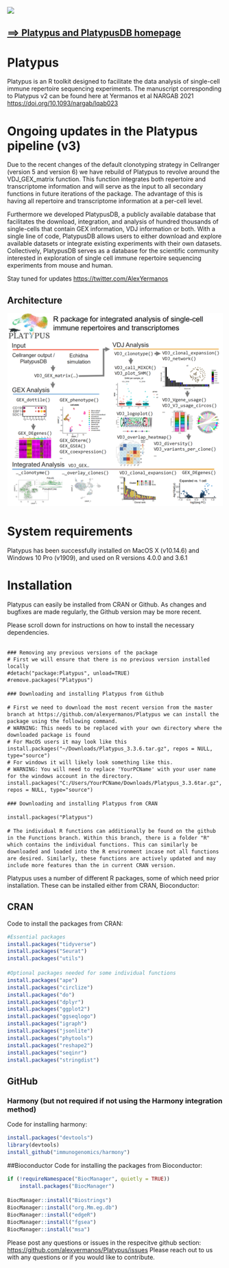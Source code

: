 
<!-- README.md is generated from README.Rmd. Please edit that file -->

![](https://repository-images.githubusercontent.com/297313954/10e0a180-713e-11eb-9a23-ef93a9d86e8b)

## [==&gt; Platypus and PlatypusDB homepage](https://alexyermanos.github.io/Platypus/index.html "Platypus and PlatypusDB homepage")

# Platypus

Platypus is an R toolkit designed to facilitate the data analysis of
single-cell immune repertoire sequencing experiments. The manuscript
corresponding to Platypus v2 can be found here at Yermanos et al NARGAB
2021 <https://doi.org/10.1093/nargab/lqab023>

# Ongoing updates in the Platypus pipeline (v3)

Due to the recent changes of the default clonotyping strategy in
Cellranger (version 5 and version 6) we have rebuild of Platypus to
revolve around the VDJ\_GEX\_matrix function. This function integrates
both repertoire and transcriptome information and will serve as the
input to all secondary functions in future iterations of the package.
The advantage of this is having all repertoire and transcriptome
information at a per-cell level.

Furthermore we developed PlatypusDB, a publicly available database that
facilitates the download, integration, and analysis of hundred thousands
of single-cells that contain GEX information, VDJ information or both.
With a single line of code, PlatypusDB allows users to either download
and explore available datasets or integrate existing experiments with
their own datasets. Collectively, PlatypusDB serves as a database for
the scientific community interested in exploration of single cell immune
repertoire sequencing experiments from mouse and human.

Stay tuned for updates <https://twitter.com/AlexYermanos>

## Architecture

![](https://github.com/alexyermanos/Platypus/blob/master/docs/images/PlatypusV3_abstract.png?raw=true)

# System requirements

Platypus has been successfully installed on MacOS X (v10.14.6) and
Windows 10 Pro (v1909), and used on R versions 4.0.0 and 3.6.1

# Installation

Platypus can easily be installed from CRAN or Github. As changes and bugfixes are made regularly, the Github version may be more recent.

Please scroll down for instructions on how to install the necessary dependencies. 

```{r, eval = FALSE}

### Removing any previous versions of the package
# First we will ensure that there is no previous version installed locally
#detach("package:Platypus", unload=TRUE)
#remove.packages("Platypus")

### Downloading and installing Platypus from Github

# First we need to download the most recent version from the master branch at https://github.com/alexyermanos/Platypus we can install the package using the following command. 
# WARNING: This needs to be replaced with your own directory where the downloaded package is found
# For MacOS users it may look like this
install.packages("~/Downloads/Platypus_3.3.6.tar.gz", repos = NULL, type="source")
# For windows it will likely look something like this. 
# WARNING: You will need to replace 'YourPCName' with your user name for the windows account in the directory. 
install.packages("C:/Users/YourPCName/Downloads/Platypus_3.3.6tar.gz", repos = NULL, type="source")

### Downloading and installing Platypus from CRAN

install.packages("Platypus")

# The individual R functions can additionally be found on the github in the Functions branch. Within this branch, there is a folder "R" which contains the individual functions. This can similarly be downloaded and loaded into the R environment incase not all functions are desired. Similarly, these functions are actively updated and may include more features than the in current CRAN version. 

```

Platypus uses a number of different R packages, some of which need prior
installation. These can be installed either from CRAN, Bioconductor:

## CRAN

Code to install the packages from CRAN:

``` r
#Essential packages
install.packages("tidyverse")
install.packages("Seurat")
install.packages("utils")

#Optional packages needed for some individual functions
install.packages("ape")
install.packages("circlize")
install.packages("do")
install.packages("dplyr")
install.packages("ggplot2")
install.packages("ggseqlogo")
install.packages("igraph")
install.packages("jsonlite")
install.packages("phytools")
install.packages("reshape2")
install.packages("seqinr")
install.packages("stringdist")
```

## GitHub

### Harmony (but not required if not using the Harmony integration method)

Code for installing harmony:

``` r
install.packages("devtools")
library(devtools)
install_github("immunogenomics/harmony")
```

\#\#Bioconductor Code for installing the packages from Bioconductor:

``` r
if (!requireNamespace("BiocManager", quietly = TRUE))
    install.packages("BiocManager")
    
BiocManager::install("Biostrings")
BiocManager::install("org.Mm.eg.db")
BiocManager::install("edgeR")
BiocManager::install("fgsea")
BiocManager::install("msa")
```

Please post any questions or issues in the respecitve github section:
<https://github.com/alexyermanos/Platypus/issues> Please reach out to us
with any questions or if you would like to contribute.

